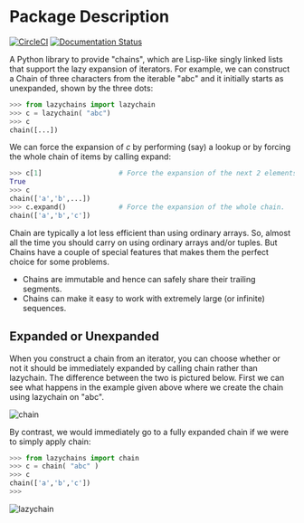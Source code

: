 # Package Description

[![CircleCI](https://dl.circleci.com/status-badge/img/gh/sfkleach/lazychains/tree/main.svg?style=svg)](https://dl.circleci.com/status-badge/redirect/gh/sfkleach/lazychains/tree/main) [![Documentation Status](https://readthedocs.org/projects/lazychains/badge/?version=latest)](https://lazychains.readthedocs.io/en/latest/?badge=latest)

A Python library to provide "chains", which are Lisp-like singly linked lists 
that support the lazy expansion of iterators. For example, we can construct a 
Chain of three characters from the iterable "abc" and it initially starts as 
unexpanded, shown by the three dots:

```py
>>> from lazychains import lazychain
>>> c = lazychain( "abc")
>>> c
chain([...])
```

We can force the expansion of *c* by performing (say) a lookup or by forcing the whole
chain of items by calling expand:

```py
>>> c[1]                   # Force the expansion of the next 2 elements.
True
>>> c
chain(['a','b',...])
>>> c.expand()             # Force the expansion of the whole chain.
chain(['a','b','c'])
```

Chain are typically a lot less efficient than using ordinary arrays. So,
almost all the time you should carry on using ordinary arrays and/or tuples.
But Chains have a couple of special features that makes them the 
perfect choice for some problems.

   * Chains are immutable and hence can safely share their trailing segments.
   * Chains can make it easy to work with extremely large (or infinite) 
     sequences.

Expanded or Unexpanded
----------------------

When you construct a chain from an iterator, you can choose whether or not
it should be immediately expanded by calling chain rather than lazychain.
The difference between the two is pictured below. First we can see what happens
in the example given above where we create the chain using lazychain on 
"abc".

![chain](https://user-images.githubusercontent.com/1164439/215340284-4b7b44a7-df32-4b90-b925-f0a395694805.png)

By contrast, we would immediately go to a fully expanded chain if we were to
simply apply chain:

```py
>>> from lazychains import chain
>>> c = chain( "abc" )
>>> c
chain(['a','b','c'])
>>> 
```

![lazychain](https://user-images.githubusercontent.com/1164439/215340294-1667798e-dcad-402e-bccb-e0423f1e8ed9.png)

